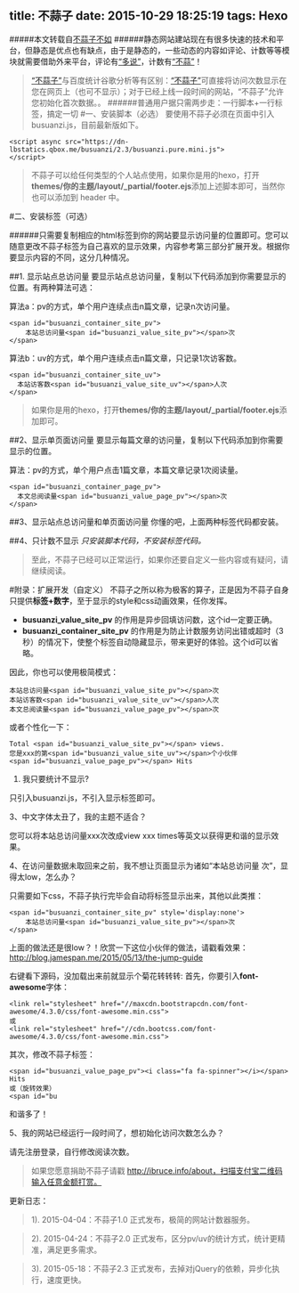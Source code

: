 title: 不蒜子
date: 2015-10-29 18:25:19
tags: Hexo
---
#####本文转载自[不蒜子不如](http://ibruce.info/2015/04/04/busuanzi/)
######静态网站建站现在有很多快速的技术和平台，但静态是优点也有缺点，由于是静态的，一些动态的内容如评论、计数等等模块就需要借助外来平台，评论有[“多说”](http://duoshuo.com/)，计数有[“不蒜”](http://service.ibruce.info/)！


>[“不蒜子”](http://service.ibruce.info/)与百度统计谷歌分析等有区别：[“不蒜子”](http://service.ibruce.info/)可直接将访问次数显示在您在网页上（也可不显示）；对于已经上线一段时间的网站，“不蒜子”允许您初始化首次数据。。
######普通用户据只需两步走：一行脚本+一行标签，搞定一切
#一、安装脚本（必选）
要使用不蒜子必须在页面中引入busuanzi.js，目前最新版如下。
```
<script async src="https://dn-lbstatics.qbox.me/busuanzi/2.3/busuanzi.pure.mini.js">
</script>
```

>不蒜子可以给任何类型的个人站点使用，如果你是用的hexo，打开**themes/你的主题/layout/_partial/footer.ejs**添加上述脚本即可，当然你也可以添加到 header 中。

#二、安装标签（可选）

######只需要复制相应的html标签到你的网站要显示访问量的位置即可。您可以随意更改不蒜子标签为自己喜欢的显示效果，内容参考第三部分扩展开发。根据你要显示内容的不同，这分几种情况。

##1. 显示站点总访问量
要显示站点总访问量，复制以下代码添加到你需要显示的位置。有两种算法可选：

算法a：pv的方式，单个用户连续点击n篇文章，记录n次访问量。
```
<span id="busuanzi_container_site_pv">
    本站总访问量<span id="busuanzi_value_site_pv"></span>次
</span>
```

算法b：uv的方式，单个用户连续点击n篇文章，只记录1次访客数。
```
<span id="busuanzi_container_site_uv">
  本站访客数<span id="busuanzi_value_site_uv"></span>人次
</span>
```

>如果你是用的hexo，打开**themes/你的主题/layout/_partial/footer.ejs**添加即可。

##2、显示单页面访问量
要显示每篇文章的访问量，复制以下代码添加到你需要显示的位置。

算法：pv的方式，单个用户点击1篇文章，本篇文章记录1次阅读量。
```
<span id="busuanzi_container_page_pv">
  本文总阅读量<span id="busuanzi_value_page_pv"></span>次
</span>
```

##3、显示站点总访问量和单页面访问量
你懂的吧，上面两种标签代码都安装。

##4、只计数不显示
*只安装脚本代码，不安装标签代码。*
>至此，不蒜子已经可以正常运行，如果你还要自定义一些内容或有疑问，请继续阅读。

#附录：扩展开发（自定义）
不蒜子之所以称为极客的算子，正是因为不蒜子自身只提供**标签+数字**，至于显示的style和css动画效果，任你发挥。

- **busuanzi_value_site_pv** 的作用是异步回填访问数，这个id一定要正确。
- **busuanzi_container_site_pv** 的作用是为防止计数服务访问出错或超时（3秒）的情况下，使整个标签自动隐藏显示，带来更好的体验。这个id可以省略。

因此，你也可以使用极简模式：
```
本站总访问量<span id="busuanzi_value_site_pv"></span>次
本站访客数<span id="busuanzi_value_site_uv"></span>人次
本文总阅读量<span id="busuanzi_value_page_pv"></span>次
```

或者个性化一下：

```
Total <span id="busuanzi_value_site_pv"></span> views.
您是xxx的第<span id="busuanzi_value_site_uv"></span>个小伙伴
<span id="busuanzi_value_page_pv"></span> Hits
```
1. 我只要统计不显示?

只引入busuanzi.js，不引入显示标签即可。

3、中文字体太丑了，我的主题不适合？

您可以将本站总访问量xxx次改成view xxx times等英文以获得更和谐的显示效果。

4、在访问量数据未取回来之前，我不想让页面显示为诸如“本站总访问量 次”，显得太low，怎么办？

只需要如下css，不蒜子执行完毕会自动将标签显示出来，其他以此类推：
```
<span id="busuanzi_container_site_pv" style='display:none'>
    本站总访问量<span id="busuanzi_value_site_pv"></span>次
</span>
```

上面的做法还是很low？！欣赏一下这位小伙伴的做法，请戳看效果：http://blog.jamespan.me/2015/05/13/the-jump-guide

右键看下源码，没加载出来前就显示个菊花转转转:
首先，你要引入**font-awesome**字体：
```
<link rel="stylesheet" href="//maxcdn.bootstrapcdn.com/font-awesome/4.3.0/css/font-awesome.min.css">
或
<link rel="stylesheet" href="//cdn.bootcss.com/font-awesome/4.3.0/css/font-awesome.min.css">
```
其次，修改不蒜子标签：

```
<span id="busuanzi_value_page_pv"><i class="fa fa-spinner"></i></span> Hits
或（旋转效果）
<span id="bu
```
和谐多了！

5、我的网站已经运行一段时间了，想初始化访问次数怎么办？

请先注册登录，自行修改阅读次数。



>如果您愿意捐助不蒜子请戳 http://ibruce.info/about，扫描支付宝二维码输入任意金额打赏。

更新日志：

>1). 2015-04-04：不蒜子1.0 正式发布，极简的网站计数器服务。

>2). 2015-04-24：不蒜子2.0 正式发布，区分pv/uv的统计方式，统计更精准，满足更多需求。

>3). 2015-05-18：不蒜子2.3 正式发布，去掉对jQuery的依赖，异步化执行，速度更快。
